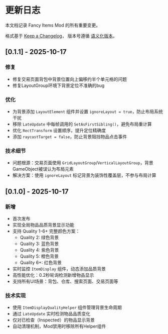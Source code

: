 # 更新日志

本文档记录 Fancy Items Mod 的所有重要变更。

格式基于 [Keep a Changelog](https://keepachangelog.com/zh-CN/1.0.0/)，
版本号遵循 [语义化版本](https://semver.org/lang/zh-CN/)。

## [0.1.1] - 2025-10-17

### 修复

- 修复交易页面背包中背景位置向上偏移约半个单元格的问题
- 修复LayoutGroup环境下背景定位不准确的bug

### 优化

- 为背景添加 `LayoutElement` 组件并设置 `ignoreLayout = true`，防止布局系统干扰
- 移除 `LateUpdate` 中每帧调用的 `SetAsFirstSibling()`，避免布局重计算
- 优化 `RectTransform` 设置顺序，提升定位精确度
- 添加 `raycastTarget = false`，防止背景阻挡物品点击事件

### 技术细节

- 问题根源：交易页面使用 `GridLayoutGroup`/`VerticalLayoutGroup`，背景GameObject被误认为布局元素
- 解决方案：使用 `ignoreLayout` 标记背景为装饰性覆盖层，不参与布局计算

## [0.1.0] - 2025-10-17

### 新增

- 首次发布
- 实现全局物品品质背景显示功能
- 支持 Quality 1-6+ 完整颜色方案：
  - Quality 2: 绿色背景
  - Quality 3: 蓝色背景
  - Quality 4: 紫色背景
  - Quality 5: 橙色背景
  - Quality 6+: 红色背景
- 实时监控 `ItemDisplay` 组件，动态添加品质背景
- 高性能优化：0.2秒轮询检测新增物品显示
- 支持所有UI场景：背包、仓库、搜索页面、交易页面等

### 技术实现

- 使用 `ItemDisplayQualityHelper` 组件管理背景生命周期
- 通过 `LateUpdate` 实时检测物品品质变化
- 仅对已检查（Inspected）的物品显示背景
- 自动清理机制，Mod禁用时移除所有Helper组件
